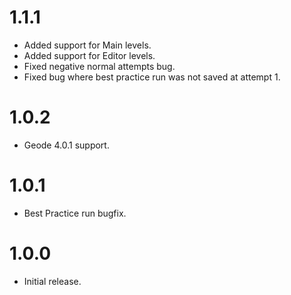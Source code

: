 # 1.1.1
- Added support for Main levels.
- Added support for Editor levels.
- Fixed negative normal attempts bug.
- Fixed bug where best practice run was not saved at attempt 1.

# 1.0.2
- Geode 4.0.1 support.

# 1.0.1
- Best Practice run bugfix.

# 1.0.0
- Initial release.